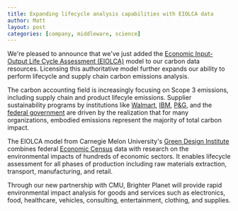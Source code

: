 ```yaml
---
title: Expanding lifecycle analysis capabilities with EIOLCA data
author: Matt
layout: post
categories: [company, middleware, science]
---
```


We're pleased to announce that we've just added the [Economic Input-Output Life Cycle Assessment (EIOLCA)](http://www.eiolca.net/) model to our carbon data resources. Licensing this authoritative model further expands our ability to perform lifecycle and supply chain carbon emissions analysis.

The carbon accounting field is increasingly focusing on Scope 3 emissions, including supply chain and product lifecyle emissions. Supplier sustainability programs by institutions like [Walmart](http://walmartstores.com/sustainability/9292.aspx), [IBM](http://www-03.ibm.com/press/us/en/pressrelease/27174.wss), [P&G](http://www.pgsupplier.com/environmental-sustainability-scorecard), and the [federal government](http://www.whitehouse.gov/the_press_office/President-Obama-signs-an-Executive-Order-Focused-on-Federal-Leadership-in-Environmental-Energy-and-Economic-Performance) are driven by the realization that for many organizations, embodied emissions represent the majority of total carbon impact.

The EIOLCA model from Carnegie Melon University's [Green Design Institute](http://gdi.ce.cmu.edu/) combines federal [Economic Census](http://www.census.gov/econ/census07/) data with research on the environmental impacts of hundreds of economic sectors. It enables lifecycle assessment for all phases of production including raw materials extraction, transport, manufacturing, and retail.

Through our new partnership with CMU, Brighter Planet will provide rapid environmental impact analysis for goods and services such as electronics, food, healthcare, vehicles, consulting, entertainment, clothing, and supplies.
